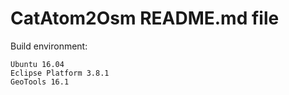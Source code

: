 # CatAtom2Osm README.md file

Build environment:

	Ubuntu 16.04
	Eclipse Platform 3.8.1
	GeoTools 16.1

